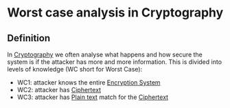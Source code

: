 # Worst case analysis in Cryptography
## Definition
In [Cryptography](Cryptography) we often analyse what happens and how secure the system is if the attacker has more and more information. This is divided into levels of knowledge (WC short for Worst Case):
- WC1: attacker knows the entire [Encryption System](Encryption%20System)
- WC2: attacker has [Ciphertext](Ciphertext.md)
- WC3: attacker has [Plain text](Plain%20text.md) match for the [Ciphertext](Ciphertext.md)

